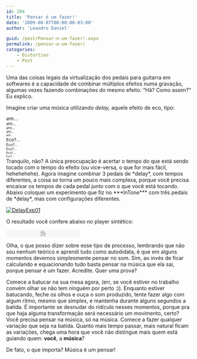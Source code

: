 ```yaml
---
id: 204
title: 'Pensar é um fazer!'
date: '2009-08-07T08:00:00-03:00'
author: 'Leandro Daniel'

guid: /post/Pensar-e-um-fazer!.aspx
permalink: /pensar-e-um-fazer/
categories:
    - Distortion
    - Post
---
```


Uma das coisas legais da virtualização dos pedais para guitarra em softwares é a capacidade de combinar múltiplos efeitos numa gravação, algumas vezes fazendo combinações do mesmo efeito. “Hã? Como assim?” Eu explico.

Imagine criar uma música utilizando *delay,* aquele efeito de eco, tipo:

<div style="position: relative; font-size: 12px">ahh…</div><div style="position: relative; font-size: 10px">ahh…</div><div style="position: relative; font-size: 9px">ahh…</div><div style="position: relative; font-size: 8px">ahh…</div><div style="position: relative; font-size: 7px">ahh…</div><div style="position: relative; font-size: 12px">Eco?…</div><div style="position: relative; font-size: 10px">Eco?…</div><div style="position: relative; font-size: 9px">Eco?…</div><div style="position: relative; font-size: 8px">Eco?…</div><div style="position: relative; font-size: 7px">Eco?…</div>Tranquilo, não? A única preocupação é acertar o tempo do que está sendo tocado com o tempo do efeito (ou vice-versa, o que for mais fácil, hehehehehe). Agora imagine combinar 3 pedais de *delay*, com tempos diferentes, a coisa se torna um pouco mais complexa, porque você precisa encaixar os tempos de cada pedal junto com o que você está tocando. Abaixo coloquei um experimento que fiz no ***InTone*** com três pedais de *delay*, mas com configurações diferentes.

[![DelayExp01](http://leandrodaniel.com/pics/DelayExp01_thumb.gif "DelayExp01")](http://leandrodaniel.com/pics/DelayExp01.gif)

O resultado você confere abaixo no player sintético:

<object data="http://www.leandrodaniel.com/mp3player/player_mp3.swf" height="20" type="application/x-shockwave-flash" width="200"><param name="movie" value="http://www.leandrodaniel.com/mp3player/player_mp3.swf"></param><param name="FlashVars" value="mp3=http://www.leandrodaniel.com/audio/DelayExp01.mp3&bgcolor1=ffffff&bgcolor2=cccccc&buttoncolor=999999&buttonovercolor=0&slidercolor1=cccccc&slidercolor2=999999&sliderovercolor=666666&textcolor=0"></param></object>

Olha, o que posso dizer sobre esse tipo de processo, lembrando que não sou nenhum teórico e aprendi tudo como autodidata, é que em alguns momentos devemos simplesmente pensar no som. Sim, ao invés de ficar calculando e equacionando tudo basta pensar na música que ela sai, porque pensar é um fazer. Acredite. Quer uma prova?

Comece a batucar na sua mesa agora, (err, se você estiver no trabalho convém olhar se não tem ninguém por perto :)). Enquanto estiver batucando, feche os olhos e ouça o som produzido, tente fazer algo com algum ritmo, mesmo que simples, e mantenha durante alguns segundos a batida. É importante se desnudar do ridículo nesses momentos, porque pra que haja alguma transformação será necessário um movimento, certo? Você precisa pensar na música, só na música. Comece a fazer qualquer variação que seja na batida. Quanto mais tempo passar, mais natural ficam as variações, chega uma hora que você não distingue mais quem está guiando quem: **você**, a **música**?

De fato, o que importa? Música é um pensar!